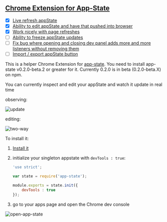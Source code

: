 ## [Chrome Extension for App-State](https://chrome.google.com/webstore/detail/app-state-chrome-extensio/cphepfcpfpfdonjdcommgmbincoadele)

- [x] [Live refresh appState](https://github.com/Duder-onomy/app-state-chrome-extension/issues/2)
- [x] [Ability to edit appState and have that pushed into browser](https://github.com/Duder-onomy/app-state-chrome-extension/issues/1)
- [x] [Work nicely with page refreshes](https://github.com/Duder-onomy/app-state-chrome-extension/issues/4)
- [ ] [Ability to freeze appState updates](https://github.com/Duder-onomy/app-state-chrome-extension/issues/3)
- [ ] [Fix bug where opening and closing dev panel adds more and more listeners without removing them](https://github.com/Duder-onomy/app-state-chrome-extension/issues/5)
- [ ] [Import / export appState button](https://github.com/Duder-onomy/app-state-chrome-extension/issues/6)

This is a helper Chrome Extension for [app-state](https://www.npmjs.com/package/app-state). You need to install app-state
v0.2.0-beta.2 or greater for it. Currently 0.2.0 is in beta (0.2.0-beta.X) on npm.

You can currently inspect and edit your appState and watch it update in real time 

observing:

![update](https://cloud.githubusercontent.com/assets/1643937/12080267/5b54f4d0-b20a-11e5-99ef-f5581530cab6.gif)

editing:

![two-way](https://cloud.githubusercontent.com/assets/1643937/12080233/414591c2-b209-11e5-8481-093ec2fa83c2.gif)

To install it:

1. [Install it](https://chrome.google.com/webstore/detail/app-state-chrome-extensio/cphepfcpfpfdonjdcommgmbincoadele)
5. initialize your singleton appstate with `devTools : true`:

    ```javascript
    'use strict';
    
    var state = require('app-state');
    
    module.exports = state.init({
        devTools : true
    });
    ```
    
6. go to your apps page and open the Chrome dev console

![open-app-state](https://cloud.githubusercontent.com/assets/1643937/12075734/1ac3a950-b13f-11e5-8b35-6064d3b64bb4.gif)
